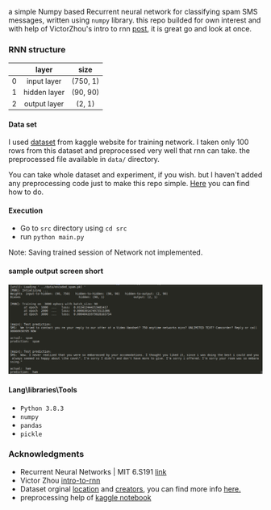 a simple Numpy based Recurrent neural network for classifying spam SMS messages, written using `numpy` library. this repo builded for own interest and with help of VictorZhou's intro to rnn [post](https://victorzhou.com/blog/intro-to-rnns/), it is great go and look at once.


### RNN structure

| |layer| size |
| :---: | :---: | :---: |
|0| input layer| (750, 1) |
|1| hidden layer| (90, 90) |
|2| output layer| (2, 1) |

#### Data set

I used [dataset](https://www.kaggle.com/uciml/sms-spam-collection-dataset) from kaggle website for training network.
I taken only 100 rows from this dataset and preprocessed very well that rnn can take. the preprocessed file available in `data/` directory.

You can take whole dataset and experiment, if you wish. but I haven't added any preprocessing code just to make this repo simple. [Here](https://www.kaggle.com/uciml/sms-spam-collection-dataset/notebooks) you can find how to do.

#### Execution

* Go to `src` directory using `cd src`
* run `python main.py`

Note: Saving trained session of Network not implemented.  

#### sample output screen short
![sample_output](docs/sample-output.png)

#### Lang\libraries\Tools
* `Python 3.8.3`
* `numpy`
* `pandas`
* `pickle`

### Acknowledgments
* Recurrent Neural Networks | MIT 6.S191 [link](https://www.youtube.com/watch?v=SEnXr6v2ifU&t=1407s)
* Victor Zhou [intro-to-rnn](https://victorzhou.com/blog/intro-to-rnns/)
* Dataset orginal [location](https://archive.ics.uci.edu/ml/datasets/SMS+Spam+Collection) and [creators](http://www.dt.fee.unicamp.br/~tiago/smsspamcollection/), you can find more info [here.](https://www.kaggle.com/uciml/sms-spam-collection-dataset)
* preprocessing help of [kaggle notebook](https://www.kaggle.com/redaabdou/sms-spam-solution-data-cleaning-ml)

